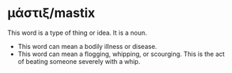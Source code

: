 # μάστιξ/mastix 
This word is a type of thing or idea. It is a noun. 

* This word can mean a bodily illness or disease.
* This word can mean a flogging, whipping, or scourging. This is the act of beating someone severely with a whip.
